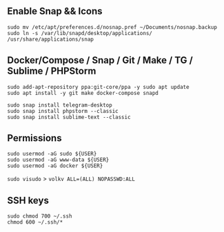 ## Enable Snap && Icons

```
sudo mv /etc/apt/preferences.d/nosnap.pref ~/Documents/nosnap.backup
sudo ln -s /var/lib/snapd/desktop/applications/ /usr/share/applications/snap
```

## Docker/Compose / Snap / Git / Make / TG / Sublime / PHPStorm

```
sudo add-apt-repository ppa:git-core/ppa -y sudo apt update
sudo apt install -y git make docker-compose snapd
```
```
sudo snap install telegram-desktop
sudo snap install phpstorm --classic
sudo snap install sublime-text --classic
```

## Permissions

```
sudo usermod -aG sudo ${USER}
sudo usermod -aG www-data ${USER}
sudo usermod -aG docker ${USER}
```

`sudo visudo` > `volkv ALL=(ALL) NOPASSWD:ALL`


## SSH keys

```
sudo chmod 700 ~/.ssh
chmod 600 ~/.ssh/*
```
